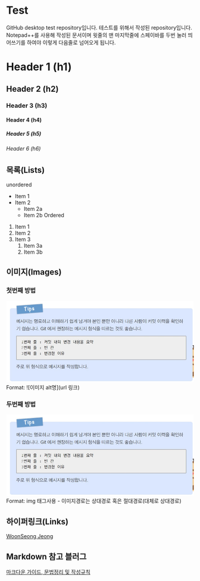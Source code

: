 # Test
GitHub desktop test repository입니다. 테스트를 위해서 작성된 repository입니다.  
Notepad++를 사용해 작성된 문서이며 윗줄의 맨 마지막줄에 스페이바를 두번 눌러 띄어쓰기를 하여야 이렇게 다음줄로 넘어오게 됩니다.  
# Header 1 (h1)
## Header 2 (h2)
### Header 3 (h3)
#### Header 4 (h4)
##### Header 5 (h5)
###### Header 6 (h6)

## 목록(Lists)
unordered  
* Item 1
* Item 2
	* Item 2a
	* Item 2b
Ordered
1. Item 1
1. Item 2
1. Item 3
	1. Item 3a
	1. Item 3b

## 이미지(Images)
### 첫번째 방법  
![TestImage](images/GitMessageFormat.jpg)
Format: ![이미지 alt명](url 링크)

### 두번째 방법  
<a href="#"><img src="GitMessageFormat.jpg" width="700" alt="Test Image"></a>  
Format: img 태그사용 - 이미지경로는 상대경로 혹은 절대경로(대체로 상대경로)  

## 하이퍼링크(Links)  
[WoonSeong Jeong](http://wsjeong.site "WoonSeong Jeong's site")

## Markdown 참고 블러그  
[마크다운 가이드, 문법정리 및 작성규칙](https://post.naver.com/viewer/postView.nhn?volumeNo=24627214&memberNo=42458017 "마크다운 규칙") 
